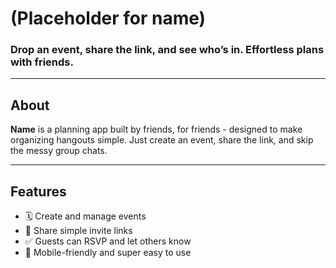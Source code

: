 # (Placeholder for name)
### Drop an event, share the link, and see who’s in. Effortless plans with friends.

---

## About
**Name** is a planning app built by friends, for friends - designed to make organizing hangouts simple. Just create an event, share the link, and skip the messy group chats.

---

## Features

- 🗓️ Create and manage events
- 🔗 Share simple invite links
- ✅ Guests can RSVP and let others know
- 📱 Mobile-friendly and super easy to use
